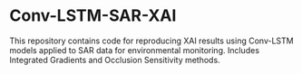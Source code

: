 # Conv-LSTM-SAR-XAI
This repository contains code for reproducing XAI results using Conv-LSTM models applied to SAR data for environmental monitoring. Includes Integrated Gradients and Occlusion Sensitivity methods.
